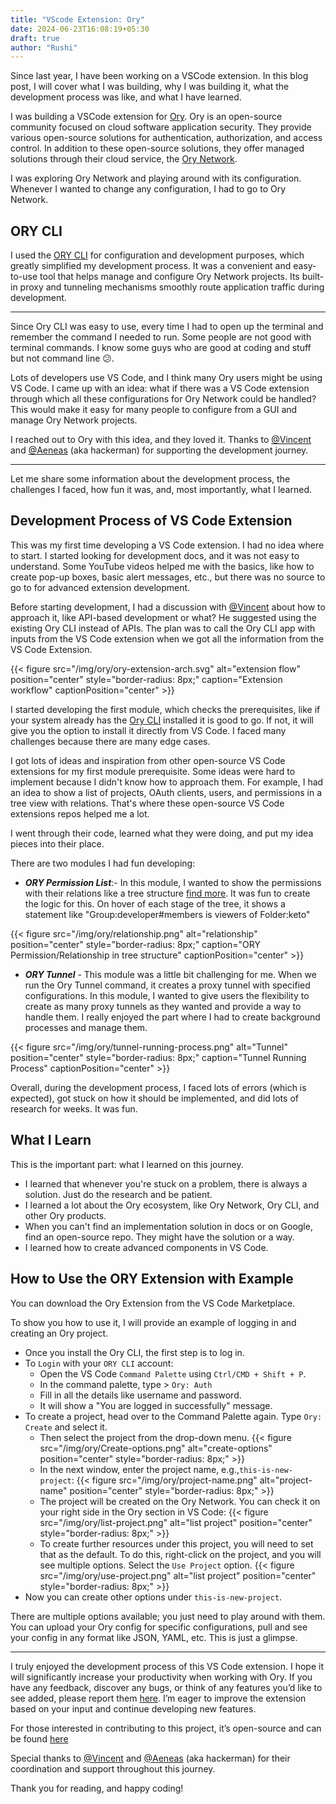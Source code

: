 ```yaml
---
title: "VScode Extension: Ory"
date: 2024-06-23T16:08:19+05:30
draft: true
author: "Rushi"
---
```


Since last year, I have been working on a VSCode extension. In this blog post, I will cover what I was building, why I was building it, what the development process was like, and what I have learned.

I was building a VSCode extension for [Ory](https://ory.sh). Ory is an open-source community focused on cloud software application security. They provide various open-source solutions for authentication, authorization, and access control. In addition to these open-source solutions, they offer managed solutions through their cloud service, the [Ory Network](https://www.ory.sh/network/).

I was exploring Ory Network and playing around with its configuration. Whenever I wanted to change any configuration, I had to go to Ory Network.

## ORY CLI

I used the [ORY CLI](https://www.ory.sh/docs/guides/cli/installation) for configuration and development purposes, which greatly simplified my development process. It was a convenient and easy-to-use tool that helps manage and configure Ory Network projects. Its built-in proxy and tunneling mechanisms smoothly route application traffic during development.

---

Since Ory CLI was easy to use, every time I had to open up the terminal and remember the command I needed to run. Some people are not good with terminal commands. I know some guys who are good at coding and stuff but not command line 😕.

Lots of developers use VS Code, and I think many Ory users might be using VS Code. I came up with an idea: what if there was a VS Code extension through which all these configurations for Ory Network could be handled? This would make it easy for many people to configure from a GUI and manage Ory Network projects.

I reached out to Ory with this idea, and they loved it. Thanks to [@Vincent](https://github.com/vinckr) and [@Aeneas](https://github.com/aeneasr) (aka hackerman) for supporting the development journey.

---

Let me share some information about the development process, the challenges I faced, how fun it was, and, most importantly, what I learned.

## Development Process of VS Code Extension

This was my first time developing a VS Code extension. I had no idea where to start. I started looking for development docs, and it was not easy to understand. Some YouTube videos helped me with the basics, like how to create pop-up boxes, basic alert messages, etc., but there was no source to go to for advanced extension development.

Before starting development, I had a discussion with [@Vincent](https://github.com/vinckr) about how to approach it, like API-based development or what? He suggested using the existing Ory CLI instead of APIs. The plan was to call the Ory CLI app with inputs from the VS Code extension when we got all the information from the VS Code Extension.

{{< figure src="/img/ory/ory-extension-arch.svg" alt="extension flow" position="center" style="border-radius: 8px;" caption="Extension workflow" captionPosition="center" >}}

I started developing the first module, which checks the prerequisites, like if your system already has the [Ory CLI](https://www.ory.sh/docs/guides/cli/installation) installed it is good to go. If not, it will give you the option to install it directly from VS Code. I faced many challenges because there are many edge cases.

I got lots of ideas and inspiration from other open-source VS Code extensions for my first module prerequisite. Some ideas were hard to implement because I didn't know how to approach them. For example, I had an idea to show a list of projects, OAuth clients, users, and permissions in a tree view with relations. That's where these open-source VS Code extensions repos helped me a lot.

I went through their code, learned what they were doing, and put my idea pieces into their place.

There are two modules I had fun developing:

- **_ORY Permission List_**:- In this module, I wanted to show the permissions with their relations like a tree structure [find more](https://www.ory.sh/docs/keto/modeling/create-permission-model). It was fun to create the logic for this. On hover of each stage of the tree, it shows a statement like "Group:developer#members is viewers of Folder:keto"

{{< figure src="/img/ory/relationship.png" alt="relationship" position="center" style="border-radius: 8px;" caption="ORY Permission/Relationship in tree structure" captionPosition="center" >}}

- **_ORY Tunnel_** - This module was a little bit challenging for me. When we run the Ory Tunnel command, it creates a proxy tunnel with specified configurations. In this module, I wanted to give users the flexibility to create as many proxy tunnels as they wanted and provide a way to handle them. I really enjoyed the part where I had to create background processes and manage them.

{{< figure src="/img/ory/tunnel-running-process.png" alt="Tunnel" position="center" style="border-radius: 8px;" caption="Tunnel Running Process" captionPosition="center" >}}

Overall, during the development process, I faced lots of errors (which is expected), got stuck on how it should be implemented, and did lots of research for weeks. It was fun.

## What I Learn

This is the important part: what I learned on this journey.

- I learned that whenever you're stuck on a problem, there is always a solution. Just do the research and be patient.
- I learned a lot about the Ory ecosystem, like Ory Network, Ory CLI, and other Ory products.
- When you can't find an implementation solution in docs or on Google, find an open-source repo. They might have the solution or a way.
- I learned how to create advanced components in VS Code.

## How to Use the ORY Extension with Example

You can download the Ory Extension from the VS Code Marketplace.

To show you how to use it, I will provide an example of logging in and creating an Ory project.

- Once you install the Ory CLI, the first step is to log in.
- To `Login` with your `ORY CLI` account:
  - Open the VS Code `Command Palette` using `Ctrl/CMD + Shift + P`.
  - In the command palette, type > `Ory: Auth`
  - Fill in all the details like username and password.
  - It will show a "You are logged in successfully" message.
- To create a project, head over to the Command Palette again. Type `Ory: Create` and select it.
  - Then select the project from the drop-down menu.
    {{< figure src="/img/ory/Create-options.png" alt="create-options" position="center" style="border-radius: 8px;" >}}
  - In the next window, enter the project name, e.g.,`this-is-new-project`:
    {{< figure src="/img/ory/project-name.png" alt="project-name" position="center" style="border-radius: 8px;" >}}
  - The project will be created on the Ory Network. You can check it on your right side in the Ory section in VS Code:
    {{< figure src="/img/ory/list-project.png" alt="list project" position="center" style="border-radius: 8px;" >}}
  - To create further resources under this project, you will need to set that as the default. To do this, right-click on the project, and you will see multiple options. Select the `Use Project` option.
    {{< figure src="/img/ory/use-project.png" alt="list project" position="center" style="border-radius: 8px;" >}}
- Now you can create other options under `this-is-new-project`.

There are multiple options available; you just need to play around with them. You can upload your Ory config for specific configurations, pull and see your config in any format like JSON, YAML, etc. This is just a glimpse.

---

I truly enjoyed the development process of this VS Code extension. I hope it will significantly increase your productivity when working with Ory. If you have any feedback, discover any bugs, or think of any features you’d like to see added, please report them [here](https://github.com/ory/cli-vscode-extension/issues). I’m eager to improve the extension based on your input and continue developing new features.

For those interested in contributing to this project, it’s open-source and can be found [here](https://github.com/ory/cli-vscode-extension)

Special thanks to [@Vincent](https://github.com/vinckr) and [@Aeneas](https://github.com/aeneasr) (aka hackerman) for their coordination and support throughout this journey.

Thank you for reading, and happy coding!
